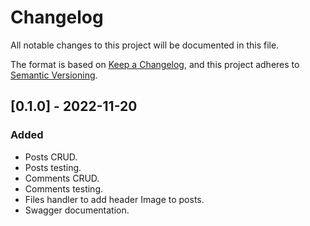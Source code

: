 # Changelog

All notable changes to this project will be documented in this file.

The format is based on [Keep a Changelog](https://keepachangelog.com/en/1.0.0/),
and this project adheres to [Semantic Versioning](https://semver.org/spec/v2.0.0.html).

## [0.1.0] - 2022-11-20

### Added
- Posts CRUD.
- Posts testing.
- Comments CRUD.
- Comments testing.
- Files handler to add header Image to posts.
- Swagger documentation.